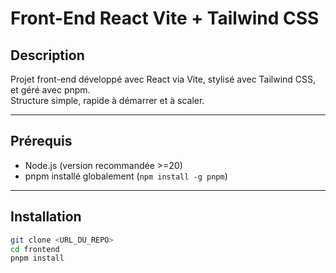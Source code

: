 # Front-End React Vite + Tailwind CSS

## Description

Projet front-end développé avec React via Vite, stylisé avec Tailwind CSS, et géré avec pnpm.  
Structure simple, rapide à démarrer et à scaler.

---

## Prérequis

- Node.js (version recommandée >=20)
- pnpm installé globalement (`npm install -g pnpm`)

---

## Installation

```bash
git clone <URL_DU_REPO>
cd frontend
pnpm install
```
